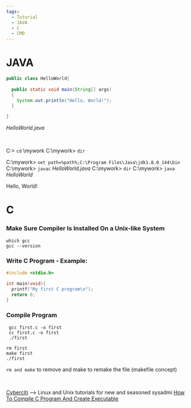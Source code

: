 ```yaml
---
tags:
  - Tutorial
  - JAVA
  - C
  - CMD
---
```

# JAVA
``````Java
public class HelloWorld{
  
  public static void main(String[] args)
  {
    System.out.println("Hello, World!");
  }

}
``````
*HelloWorld.java*

<br>

C:\> `cd` \mywork
C:\mywork> `dir`

C:\mywork> `set path=%path%;C:\Program Files\Java\jdk1.8.0_144\bin`
C:\mywork> `javac` *HelloWorld.java*
C:\mywork> `dir`
C:\mywork> `java` *HelloWorld*

Hello, World!


# C
### Make Sure Compiler Is Installed On a Unix-like System
`````
which gcc
gcc --version
`````
### Write C Program - Example:
````c++
#include <stdio.h>

int main(void){
  printf("My first C program\n");
  return 0;
}
````
### Compile Program
```
 gcc first.c -o first
 cc first.c -o first
 ./first
`````
````
rm first
make first
./first
`````
`rm and make` to remove and make to remake the file (makefile concept)


<br>

[Cyberciti](http://link) --> Linux and Unix tutorials for new and seasoned sysadmi
[How To Compile C Program And Create Executable](https://www.cyberciti.biz/faq/compiling-c-program-and-creating-executable-file/)